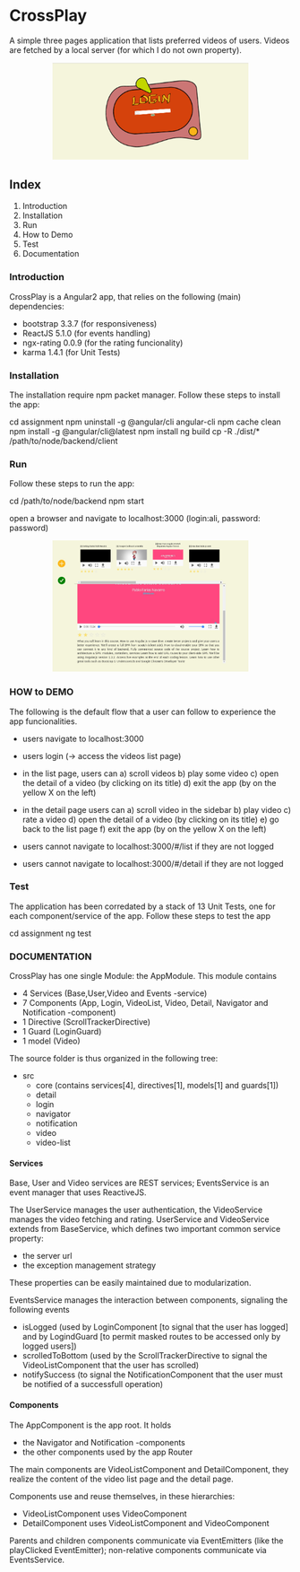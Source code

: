 # CrossPlay 

A simple three pages application that lists preferred videos of users. Videos are fetched by a local server (for which I do not own property).

<p align="center">
  <img src="screenshots/login.png" width="350"/>
</p>

## Index
1. Introduction
2. Installation
3. Run
4. How to Demo
5. Test
6. Documentation

### Introduction

CrossPlay is a Angular2 app, that relies on the following (main) dependencies:

- bootstrap 3.3.7 (for responsiveness)
- ReactJS 5.1.0 (for events handling)
- ngx-rating 0.0.9 (for the rating funcionality)
- karma 1.4.1 (for Unit Tests)

### Installation

The installation require npm packet manager.
Follow these steps to install the app:

cd assignment
npm uninstall -g @angular/cli angular-cli
npm cache clean
npm install -g @angular/cli@latest
npm install
ng build
cp -R ./dist/* /path/to/node/backend/client

### Run

Follow these steps to run the app:

cd /path/to/node/backend
npm start

open a browser and navigate to localhost:3000 (login:ali, password: password)

<p align="center">
  <img src="screenshots/video.png" width="350"/>
</p>

### HOW to DEMO

The following is the default flow that a user can follow to experience the app funcionalities.

- users navigate to localhost:3000

- users login (-> access the videos list page)

- in the list page, users can
	a) scroll videos
	b) play some video
	c) open the detail of a video (by clicking on its title)
	d) exit the app (by on the yellow X on the left)
	
- in the detail page users can
	a) scroll video in the sidebar
	b) play video
	c) rate a video
	d) open the detail of a video (by clicking on its title)
	e) go back to the list page
	f) exit the app (by on the yellow X on the left)
	
- users cannot navigate to localhost:3000/#/list if they are not logged
- users cannot navigate to localhost:3000/#/detail if they are not logged

### Test

The application has been corredated by a stack of 13 Unit Tests, one for each component/service of the app.
Follow these steps to test the app

cd assignment
ng test

### DOCUMENTATION

CrossPlay has one single Module: the AppModule. This module contains
- 4 Services (Base,User,Video and Events -service)
- 7 Components (App, Login, VideoList, Video, Detail, Navigator and Notification -component)
- 1 Directive (ScrollTrackerDirective)
- 1 Guard (LoginGuard)
- 1 model (Video)

The source folder is thus organized in the following tree:
- src
	- core (contains services[4], directives[1], models[1] and guards[1])
	- detail
	- login
	- navigator
	- notification
	- video
	- video-list

#### Services
Base, User and Video services are REST services; EventsService is an event manager that uses ReactiveJS.

The UserService manages the user authentication, the VideoService manages the video fetching and rating.
UserService and VideoService extends from BaseService, which defines two important common service property:

- the server url
- the exception management strategy

These properties can be easily maintained due to modularization.

EventsService manages the interaction between components, signaling the following events

- isLogged (used by LoginComponent [to signal that the user has logged] and by LogindGuard [to permit masked routes to be accessed only by logged users])
- scrolledToBottom (used by the ScrollTrackerDirective to signal the VideoListComponent that the user has scrolled)
- notifySuccess (to signal the NotificationComponent that the user must be notified of a successfull operation)


#### Components

The AppComponent is the app root. It holds 
- the Navigator and Notification -components
- the other components used by the app Router

The main components are VideoListComponent and DetailComponent, they realize the content of the video list page and the detail page.

Components use and reuse themselves, in these hierarchies:


- VideoListComponent uses VideoComponent
- DetailComponent uses VideoListComponent and VideoComponent

Parents and children components communicate via EventEmitters (like the playClicked EventEmitter); non-relative components communicate via EventsService.

